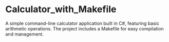 # Calculator_with_Makefile
A simple command-line calculator application built in C#, featuring basic arithmetic operations. The project includes a Makefile for easy compilation and management.
